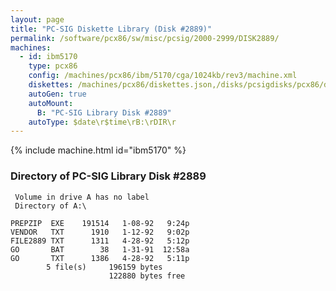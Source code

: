```yaml
---
layout: page
title: "PC-SIG Diskette Library (Disk #2889)"
permalink: /software/pcx86/sw/misc/pcsig/2000-2999/DISK2889/
machines:
  - id: ibm5170
    type: pcx86
    config: /machines/pcx86/ibm/5170/cga/1024kb/rev3/machine.xml
    diskettes: /machines/pcx86/diskettes.json,/disks/pcsigdisks/pcx86/diskettes.json
    autoGen: true
    autoMount:
      B: "PC-SIG Library Disk #2889"
    autoType: $date\r$time\rB:\rDIR\r
---
```


{% include machine.html id="ibm5170" %}

### Directory of PC-SIG Library Disk #2889

     Volume in drive A has no label
     Directory of A:\

    PREPZIP  EXE    191514   1-08-92   9:24p
    VENDOR   TXT      1910   1-12-92   9:02p
    FILE2889 TXT      1311   4-28-92   5:12p
    GO       BAT        38   1-31-91  12:58a
    GO       TXT      1386   4-28-92   5:11p
            5 file(s)     196159 bytes
                          122880 bytes free
